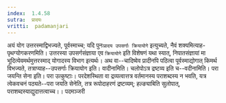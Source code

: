 ```yaml
---
index:  1.4.58
sutra:  प्रादयः
vritti:  padamanjari
---
```


अयं योग उत्तरस्माद्विभज्यते, पूर्वस्माच्च; यदि पुनः`प्रादय उपसर्गाः क्रियायोगे` इत्युच्यते, नैवं शक्यमित्याह-पृथग्योगकरणमिति। उत्तरस्या उपसर्गसंज्ञाया एव `क्रियायोगे` इति विशेषणं यथा स्यात्, निपातसंज्ञायां मा भूदित्येवमर्थमुत्तरस्माद् योगादस्य विभाग इत्यर्थः। अथ वा--चादिष्वेव प्रादीनपि पठित्वा पूर्वस्माद्योगात् किमर्थ विभज्यते, तत्राप्याह--उपसर्गाः क्रियायोग इति। वादीनामिति। चलोपोऽत्र द्रष्टव्य इति च--वदीनामिति। परा जयन्ति सेना इति। परा उत्कुष्टाः। परदेशस्थिता वा द्रव्यत्वात्तत्र वर्तमानस्य पराशब्दस्य न भवति, यत्र त्वेकवचनं पठ्यते--परा जयति सेनेति, तत्र रूपोदाहरणं द्रष्टव्यम्; हल्ङ्याबिति सुलोपात्, पराशब्दस्याद्युदात्तत्वाच्च।।
पदमञ्जरी
